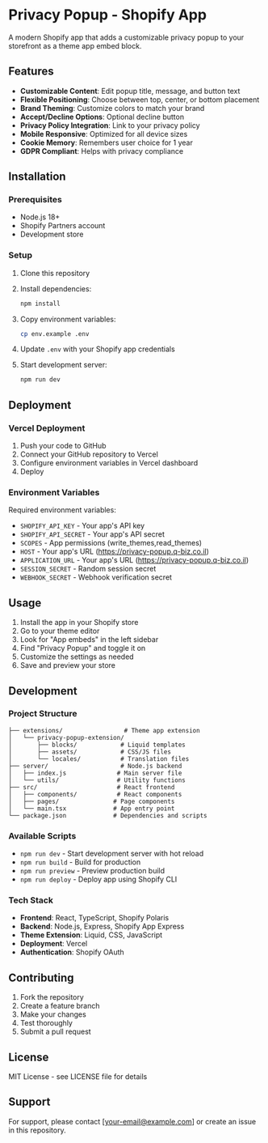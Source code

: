# Privacy Popup - Shopify App

A modern Shopify app that adds a customizable privacy popup to your storefront as a theme app embed block.

## Features

- **Customizable Content**: Edit popup title, message, and button text
- **Flexible Positioning**: Choose between top, center, or bottom placement
- **Brand Theming**: Customize colors to match your brand
- **Accept/Decline Options**: Optional decline button
- **Privacy Policy Integration**: Link to your privacy policy
- **Mobile Responsive**: Optimized for all device sizes
- **Cookie Memory**: Remembers user choice for 1 year
- **GDPR Compliant**: Helps with privacy compliance

## Installation

### Prerequisites

- Node.js 18+ 
- Shopify Partners account
- Development store

### Setup

1. Clone this repository
2. Install dependencies:
   ```bash
   npm install
   ```

3. Copy environment variables:
   ```bash
   cp env.example .env
   ```

4. Update `.env` with your Shopify app credentials

5. Start development server:
   ```bash
   npm run dev
   ```

## Deployment

### Vercel Deployment

1. Push your code to GitHub
2. Connect your GitHub repository to Vercel
3. Configure environment variables in Vercel dashboard
4. Deploy

### Environment Variables

Required environment variables:

- `SHOPIFY_API_KEY` - Your app's API key
- `SHOPIFY_API_SECRET` - Your app's API secret  
- `SCOPES` - App permissions (write_themes,read_themes)
- `HOST` - Your app's URL (https://privacy-popup.q-biz.co.il)
- `APPLICATION_URL` - Your app's URL (https://privacy-popup.q-biz.co.il)
- `SESSION_SECRET` - Random session secret
- `WEBHOOK_SECRET` - Webhook verification secret

## Usage

1. Install the app in your Shopify store
2. Go to your theme editor
3. Look for "App embeds" in the left sidebar
4. Find "Privacy Popup" and toggle it on
5. Customize the settings as needed
6. Save and preview your store

## Development

### Project Structure

```
├── extensions/                 # Theme app extension
│   └── privacy-popup-extension/
│       ├── blocks/            # Liquid templates
│       ├── assets/            # CSS/JS files
│       └── locales/           # Translation files
├── server/                    # Node.js backend
│   ├── index.js              # Main server file
│   └── utils/                # Utility functions
├── src/                      # React frontend
│   ├── components/           # React components
│   ├── pages/               # Page components
│   └── main.tsx             # App entry point
└── package.json             # Dependencies and scripts
```

### Available Scripts

- `npm run dev` - Start development server with hot reload
- `npm run build` - Build for production
- `npm run preview` - Preview production build
- `npm run deploy` - Deploy app using Shopify CLI

### Tech Stack

- **Frontend**: React, TypeScript, Shopify Polaris
- **Backend**: Node.js, Express, Shopify App Express
- **Theme Extension**: Liquid, CSS, JavaScript
- **Deployment**: Vercel
- **Authentication**: Shopify OAuth

## Contributing

1. Fork the repository
2. Create a feature branch
3. Make your changes
4. Test thoroughly
5. Submit a pull request

## License

MIT License - see LICENSE file for details

## Support

For support, please contact [your-email@example.com] or create an issue in this repository.
